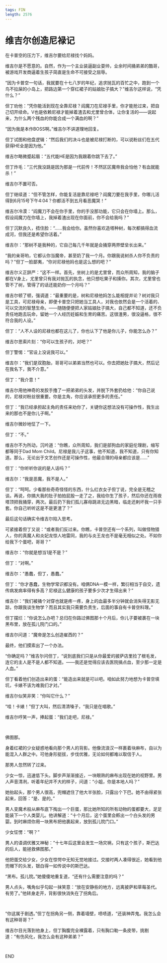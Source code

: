 ```yaml
---
tags: FIN
length: 2576
---
```


# 维吉尔创造尼禄记

在卡普空的压力下，维吉尔要给尼禄找个妈妈。

维吉尔是不愿意的。自然，作为一个主业装逼副业耍帅，业余时间捅弟弟的酷哥，被游戏开发商逼着生孩子简直是生命不可接受之屈辱。

“因为卡普空一句话，我就要在十七八岁的年纪，追求抛瓦的百忙之中，跑到一个鸟不拉屎的小岛上，把路边第一个穿红裙子的姑娘肚子搞大？”维吉尔这样说，“凭什么？”

但丁劝他：“凭你能活到现在全靠尼禄？阎魔刀在尼禄手里，你才能抢过来，把自己切开续命。V也是依赖尼禄才能掉着渣去和尤里曾合体，让你复活的——说起来，为什么两个残血的你能合成一个满血的啊？”

“因为我是本作BOSS啊。”维吉尔不讲道理地回复。

但丁试图和他盘逻辑：“然后我们的决斗也是被尼禄打断的，可以说粉丝们在五代获得HE全是因为他。”

维吉尔略微蹙起眉：“五代能HE是因为我跟着你跳下去了。”

但丁炸毛：“三代我没跳是因为那是一代前传！不然区区魔帝我会怕他？有血就能杀！”

维吉尔不置可否。

但丁继续道：“但不管怎样，你能复活是靠尼禄吧？阎魔刀要在我手里，你哪儿活得到6月15号下午4:04？你都活不到五月看恶魔哭！”

维吉尔冷漠：“阎魔刀不会在你手里，你的手没那功能，它只会在你墙上。那么，假设阎魔刀在你墙上，我掉着渣出现在你面前，你不会给我吗？”

但丁沉默良久，捂住脸：“……我会给你。虽然你喜欢造塔种树，每次都搞得血流成河，但我还是希望你活着。”

维吉尔：“那树不是我种的，它自己每几千年就是会捅穿两界壁垒长出来。”

“我的亲哥哟，它都认你当魔帝，甚至奶了我一个月。你跟我说树杀人你不负责的吗？”但丁一脸鄙夷，“你对尼禄他妈也是这么想的吧？”

维吉尔义正辞严：“这不一样。首先，坐树上的是尤里曾，而众所周知，我的脑子都在V身上，尤里曾只有我对抛瓦的执念，他只想吃果子和揍你。其次，尤里曾也管不了树，管得了的话还能奶你一个月吗？”

维吉尔顿了顿，强调道：“最重要的是，树和尼禄他妈怎么能相提并论？树对我只是工具，可尼禄母亲，即便卡普空只把她当工具人，对我也依然会是一个活着的、可以交流的智慧生命。——随随便便把人家姑娘肚子搞大，自己都不知道，还不负责任地跑去玩命，留她一个人经历妊娠和生育的痛苦。这很渣男，很没逼格，很不符合我的人设。”

但丁：“人不人设的尼禄也都在这儿了，你也认下了他是你儿子，你能怎么办？”

维吉尔思索片刻：“你可以生孩子的，对吧？”

但丁警惕：“官设上没说我可以。”

维吉尔：“我们是双胞胎，哥哥可以弟弟当然也可以。你去把她肚子搞大，然后记在我名下，我不介意。”

但丁：“我介意！”

维吉尔用他神奇的发胶手撸了一把弟弟的头发，并脱下外套扔给他：“你自己说的，尼禄对粉丝很重要。你是主角，你应该承担更多的责任。”

但丁：“我已经承担起主角的责任来劝你了，关键你这想法没有可操作性，我生出来的那也不是你儿子啊。”

维吉尔微妙地怔了一下。

但丁：“不。”

维吉尔不为所动，沉吟道：“你瞧，众所周知，我们是部狗血的家庭伦理剧，缩写都等同于Dad Mom Child。尼禄是我儿子这事，他不知道，我不知道，只有你知道。那么，无论出于文艺创作还是可操作性，他最合理的母亲都应该是……”

但丁：“你听听你说的是人话吗？”

维吉尔：“我是恶魔，我不是人。”

但丁：“呵呵。少看那些奇奇怪怪的东西，什么红衣女子但丁说，完全是无稽之谈。再说，你搞大我的肚子拍拍屁股一走了之，我给你生了孩子，然后你还在雨夜塔顶把我捅穿，两次。最后扔下我们孤儿寡母跳进无边黑暗，临走还剌坏我一只手套。你自己听听这是不是更渣了？”

最后这句话确实令维吉尔陷入思考。

可紧接着但丁又说：“或者我们反过来。你瞧，卡普空还有一个系列，叫做怪物猎人，你的真魔人和炎妃龙惊人地雷同，我的与炎王龙也不是毫无相似之处。不如你给我下个蛋吧，哥哥？”

维吉尔：“你就是想当1是不是？”

但丁：“对啊。”

维吉尔：“愚蠢，但丁，愚蠢。”

但丁：“你才愚蠢，生物学常识都没有。咱俩DNA一模一样，繁衍相当于自交，遗传病发病率得有多高？尼禄这么健康的孩子要多少次才生得出来？”

维吉尔：“我们被捅个对穿也就是疼一疼，身上的血最多半分钟就会消失得无影无踪，你跟我谈生物学？而且其实我只需要负责生，后面的事自有卡普空料理。”

但丁摆烂：“你说怎么办吧？总归在你路过佛图那十个月后，你儿子要被裹在一块黑布里，放在孤儿院门口的。”

维吉尔问道：“魔帝是怎么创造崔西的？”

最终，他们摸索出了一个办法。

“你确定吗？”维吉尔问但丁，“说到底我们只是从你最爱的披萨店里捡了根毛发，连它的主人是不是人都不知道。——我还是觉得应该去医院搞点血，至少那一定是人血。”

但丁看着他们创造出来的蛋：“能造出来就是可以吧。咱如此努力地想为卡普空填坑，卡婊不该为难我们才对。”

维吉尔似笑非笑：“你叫它什么？”

“哇！卡婊！”但丁大叫，然后清清嗓子，“我只是在唱歌。”

维吉尔哼笑一声，捧起蛋：“我们走吧，尼禄。”

<br>

佛图那。

身着红裙的少女疑惑地看向那个男人的背影。他像流浪汉一样裹着块麻布，自以为能混入人群之中。可他身形挺拔，步伐优雅，无论如何都难以取信于人。

那男人忽然转了过来。

少女一惊，迅速低下头。脚步声渐渐接近，一块眼熟的麻布出现在她的视野里。男人声音清冽，听着年纪并不大的样子，问道：“小姐，你是本地人吗？”

她抬起头，那个男人很高，兜帽遮住了他大半张脸，只露出个下巴。她不由得紧张起来，回答：“是、是的。”

男人变魔术般从麻布底下掏出一个巨蛋，那比她所知的所有动物的蛋都要大，足足能装下一个人类婴儿。他讲解道：“十个月后，这个蛋里会孵出一个白头发的男婴。到时麻烦你用一块黑布把他裹起来，放到孤儿院门口。”

少女怔愣：“啊？”

男人的语调优雅又神秘：“十七年后这里会发生一场灾祸，只有这个孩子，斯巴达的后人，能拯救佛图那。”

他把蛋交给少女，少女在惊愕中无知无觉地接过。交接时两人凑得很近，她看到他兜帽下的头发，银白得一如传说中的斯巴达。

“黑布。孤儿院。”她傻傻地重复道，“还有什么需要注意的吗？”

男人点头，嘴角似乎勾起一抹笑意：“放在安静些的地方，远离披萨和草莓圣代。有劳了。”他转身走开，背影很快消失在了拐角后。

<br>

“你这属于剧透。”但丁在拐角另一侧，靠着墙壁，啧啧道，“还装神弄鬼。我怎么会有这种哥哥？”

维吉尔目光落到他身上，但丁胸腹完全裸露着，只有胸口勒一条皮带，挑剔道：“有伤风化，我怎么会有这种弟弟？”

<br>

END
